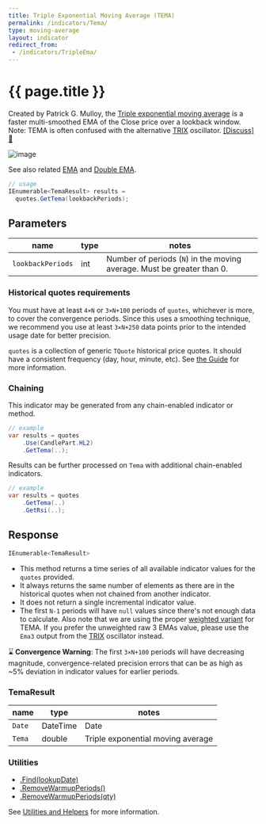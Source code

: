 ```yaml
---
title: Triple Exponential Moving Average (TEMA)
permalink: /indicators/Tema/
type: moving-average
layout: indicator
redirect_from:
 - /indicators/TripleEma/
---
```


# {{ page.title }}

Created by Patrick G. Mulloy, the [Triple exponential moving average](https://en.wikipedia.org/wiki/Triple_exponential_moving_average) is a faster multi-smoothed EMA of the Close price over a lookback window.
Note: TEMA is often confused with the alternative [TRIX](../Trix#content) oscillator.
[[Discuss] :speech_balloon:]({{site.github.repository_url}}/discussions/808 "Community discussion about this indicator")

![image]({{site.baseurl}}/assets/charts/Tema.png)

See also related [EMA](../Ema#content) and [Double EMA](../Dema#content).

```csharp
// usage
IEnumerable<TemaResult> results =
  quotes.GetTema(lookbackPeriods);
```

## Parameters

| name | type | notes
| -- |-- |--
| `lookbackPeriods` | int | Number of periods (`N`) in the moving average.  Must be greater than 0.

### Historical quotes requirements

You must have at least `4×N` or `3×N+100` periods of `quotes`, whichever is more, to cover the convergence periods.  Since this uses a smoothing technique, we recommend you use at least `3×N+250` data points prior to the intended usage date for better precision.

`quotes` is a collection of generic `TQuote` historical price quotes.  It should have a consistent frequency (day, hour, minute, etc).  See [the Guide]({{site.baseurl}}/guide/#historical-quotes) for more information.

### Chaining

This indicator may be generated from any chain-enabled indicator or method.

```csharp
// example
var results = quotes
    .Use(CandlePart.HL2)
    .GetTema(..);
```

Results can be further processed on `Tema` with additional chain-enabled indicators.

```csharp
// example
var results = quotes
    .GetTema(..)
    .GetRsi(..);
```

## Response

```csharp
IEnumerable<TemaResult>
```

- This method returns a time series of all available indicator values for the `quotes` provided.
- It always returns the same number of elements as there are in the historical quotes when not chained from another indicator.
- It does not return a single incremental indicator value.
- The first `N-1` periods will have `null` values since there's not enough data to calculate.  Also note that we are using the proper [weighted variant](https://en.wikipedia.org/wiki/Triple_exponential_moving_average) for TEMA.  If you prefer the unweighted raw 3 EMAs value, please use the `Ema3` output from the [TRIX](../Trix#content) oscillator instead.

:hourglass: **Convergence Warning**: The first `3×N+100` periods will have decreasing magnitude, convergence-related precision errors that can be as high as ~5% deviation in indicator values for earlier periods.

### TemaResult

| name | type | notes
| -- |-- |--
| `Date` | DateTime | Date
| `Tema` | double | Triple exponential moving average

### Utilities

- [.Find(lookupDate)]({{site.baseurl}}/utilities#find-indicator-result-by-date)
- [.RemoveWarmupPeriods()]({{site.baseurl}}/utilities#remove-warmup-periods)
- [.RemoveWarmupPeriods(qty)]({{site.baseurl}}/utilities#remove-warmup-periods)

See [Utilities and Helpers]({{site.baseurl}}/utilities#utilities-for-indicator-results) for more information.
